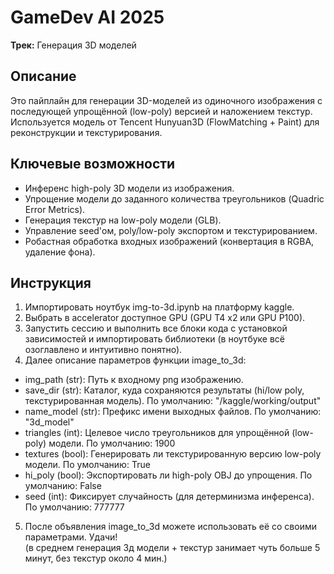 # GameDev AI 2025   
**Трек:** Генерация 3D моделей  

## Описание
Это пайплайн для генерации 3D-моделей из одиночного изображения с последующей упрощённой (low-poly) версией и наложением текстур. Используется модель от Tencent Hunyuan3D (FlowMatching + Paint) для реконструкции и текстурирования.

## Ключевые возможности
- Инференс high-poly 3D модели из изображения.  
- Упрощение модели до заданного количества треугольников (Quadric Error Metrics).  
- Генерация текстур на low-poly модели (GLB).  
- Управление seed'ом, poly/low-poly экспортом и текстурированием.  
- Робастная обработка входных изображений (конвертация в RGBA, удаление фона).
  
## Инструкция  
1. Импортировать ноутбук img-to-3d.ipynb на платформу kaggle.  
2. Выбрать в accelerator доступное GPU (GPU T4 x2 или GPU P100).    
3. Запустить сессию и выполнить все блоки кода с установкой зависимостей и импортировать библиотеки (в ноутбуке всё озоглавлено и интуитивно понятно).  
4. Далее описание параметров функции image_to_3d:  
  - img_path (str): Путь к входному png изображению.  
  - save_dir (str): Каталог, куда сохраняются результаты (hi/low poly, текстурированная модель). По умолчанию: "/kaggle/working/output"    
  - name_model (str): Префикс имени выходных файлов. По умолчанию: "3d_model" 
  - triangles (int): Целевое число треугольников для упрощённой (low-poly) модели. По умолчанию: 1900
  - textures (bool): Генерировать ли текстурированную версию low-poly модели. По умолчанию: True    
  - hi_poly (bool): Экспортировать ли high-poly OBJ до упрощения. По умолчанию: False 
  - seed (int): Фиксирует случайность (для детерминизма инференса). По умолчанию: 777777 
5. После объявления image_to_3d можете использовать её со своими параметрами. Удачи!  
(в среднем генерация 3д модели + текстур занимает чуть больше 5 минут, без текстур около 4 мин.)
